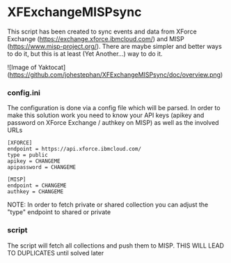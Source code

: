 # XFExchangeMISPsync
This script has been created to sync events and data from XForce Exchange (https://exchange.xforce.ibmcloud.com/)
and MISP (https://www.misp-project.org/). There are maybe simpler and better ways to do it, but this is at least
(Yet Another...) way to do it.

![Image of Yaktocat]
(https://github.com/johestephan/XFExchangeMISPsync/doc/overview.png)

### config.ini
The configuration is done via a config file which will be parsed. In order to make this solution work you need to
know your API keys (apikey and password on XForce Exchange / authkey on MISP) as well as the involved URLs

```
[XFORCE]
endpoint = https://api.xforce.ibmcloud.com/
type = public
apikey = CHANGEME
apipassword = CHANGEME

[MISP]
endpoint = CHANGEME
authkey = CHANGEME
```

NOTE: In order to fetch private or shared collection you can adjust the "type" endpoint to shared or private

### script

The script will fetch all collections and push them to MISP. THIS WILL LEAD TO DUPLICATES until solved later
